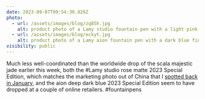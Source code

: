 ```yaml
---
date: 2023-09-07T09:54:30.826Z
photo:
  - url: /assets/images/blog/zq85h.jpg
    alt: product photo of a Lamy studio fountain pen with a light pink, matte finish
  - url: /assets/images/blog/eckyt.jpg
    alt: product photo of a Lamy aion fountain pen with a dark blue finish
visibility: public
---
```


Much less well-coordinated than the worldwide drop of the scala majestic jade earlier this week, both the #Lamy studio rose matte 2023 Special Edition, which matches the marketing photo out of China that I [spotted back in January](https://kevinyank.com/photos/g6zli/), and the aion deep dark blue 2023 Special Edition seem to have dropped at a couple of online retailers. #fountainpens
